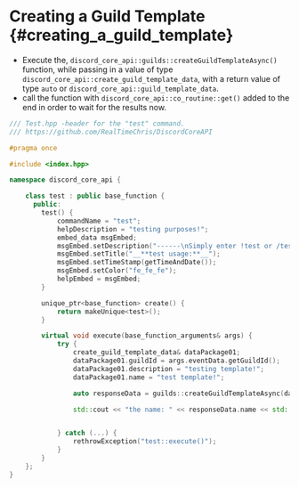 Creating a Guild Template {#creating_a_guild_template}
=============
- Execute the, `discord_core_api::guilds::createGuildTemplateAsync()` function, while passing in a value of type `discord_core_api::create_guild_template_data`, with a return value of type `auto` or `discord_core_api::guild_template_data`.
- call the function with `discord_core_api::co_routine::get()` added to the end in order to wait for the results now.

```cpp
/// Test.hpp -header for the "test" command.
/// https://github.com/RealTimeChris/DiscordCoreAPI

#pragma once

#include <index.hpp>

namespace discord_core_api {

	class test : public base_function {
	  public:
		test() {
			commandName = "test";
			helpDescription = "testing purposes!";
			embed_data msgEmbed;
			msgEmbed.setDescription("------\nSimply enter !test or /test!\n------");
			msgEmbed.setTitle("__**test usage:**__");
			msgEmbed.setTimeStamp(getTimeAndDate());
			msgEmbed.setColor("fe_fe_fe");
			helpEmbed = msgEmbed;
		}

		unique_ptr<base_function> create() {
			return makeUnique<test>();
		}

		virtual void execute(base_function_arguments& args) {
			try {
				create_guild_template_data& dataPackage01;
				dataPackage01.guildId = args.eventData.getGuildId();
				dataPackage01.description = "testing template!";
				dataPackage01.name = "test template!";

				auto responseData = guilds::createGuildTemplateAsync(dataPackage01).get();

				std::cout << "the name: " << responseData.name << std::endl;


			} catch (...) {
				rethrowException("test::execute()");
			}
		}
	};
}
```
